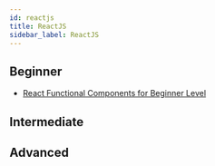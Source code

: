 ```yaml
---
id: reactjs
title: ReactJS
sidebar_label: ReactJS
---
```


## Beginner
- [React Functional Components for Beginner Level](https://www.robinwieruch.de/react-function-component)

## Intermediate

## Advanced

